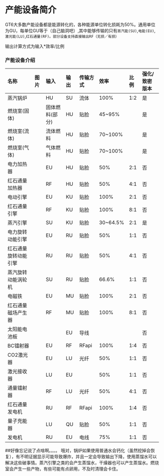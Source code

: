 # 产能设备简介

GT6大多数产能设备都是能源转化的，各种能源单位转化损耗为50%。通用单位为GU，每单位GU等于（自己脑洞吧）,其中能够传输的只有`蒸汽能(SU)`,`电能(EU)`,`激光能(LU)`,`红石通量(RF)。部分设备支持直接输出RF（无损／有损）`

输出计算方式为输入\*效率/比例

### 产能设备介绍

| 名称 | 图片 | 输入 | 输出 | 传输方式 | 效率 | 比例 | 强化/致密版本 |
| :--- | :--- | :--- | :--- | :--- | :--- | :--- | :--- |
| 蒸汽锅炉 |  | HU | SU | 流体 | 100% | 1:2 | 是 |
| 燃烧室\(固体\) |  | 固体燃料\(部分\) | HU | 贴脸 | 45~95% |  | 是 |
| 燃烧室\(流体\) |  | 流体燃料 | HU | 贴脸 | 70~100% |  | 是 |
| 燃烧室\(气体\) |  | 气体燃料 | HU | 贴脸 | 70~100% |  | 是 |
| 电力加热器 |  | EU | HU | 贴脸 | 50% | 2:1 | 否 |
| 红石通量加热器 |  | RF | HU | 贴脸 | 50% | 4:1 | 否 |
| 电动引擎 |  | EU | KU | 贴脸 | 100% | 2:1 | 否 |
| 红石通量引擎 |  | RF | KU | 贴脸 | 100% | 8:1 | 否 |
| 蒸汽引擎 |  | SU | KU | 贴脸 | 30~64.5% | 2:1 | 是 |
| 电力旋转动能引擎 |  | EU | RU | 贴脸 | 50% | 1:1 | 否 |
| 红石通量旋转动能引擎 |  | RU | RU | 贴脸 | 50% | 4:1 | 否 |
| 蒸汽旋转动能涡轮机 |  | SU | RU | 贴脸 | 66.6% | 1:1 | 否 |
| 电磁铁 |  | EU | MU | 贴脸 | 100% | 2:1 | 否 |
| 红石通量磁场产生器 |  | RF | MU | 贴脸 | 100% | 8:1 | 否 |
| 太阳能电池板 |  |  | EU | 导线 |  |  | 否 |
| BC镭射器 |  | EU | RF | RFapi | 100% | 1:4 | 否 |
| CO2激光器 |  | EU | LU | 光纤 | 50% | 1:1 | 否 |
| 激光接收器 |  | LU | EU |  | 50% | 1:1 | 否 |
| 通量镭射器 |  | RF | LU | 光纤 | 50% | 4:1 | 否 |
| 红石通量发电机 |  | RU | RF | RFapi | 100% | 1:4 | 否 |
| 量子充能器 |  | LU | QU | 贴脸 | 50% | 1:1 | 否 |
| 发电机 |  | RU | EU | 电线 | 75% | 1:1 | 否 |

##好像忘记说了点啥啊。。。。
哦对，锅炉如果使用普通水会钙化（虽然挖掉会恢复），有不明证据显示可能导致爆炸，并且一定会导致输出下降，使用蒸馏水可以解决这些破事情。蒸汽引擎之类的会产生蒸馏水，干燥器也可以产生蒸馏水。燃烧室会产生一些产物，有些可能有点卵用，不及时清理会卡住。

